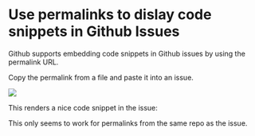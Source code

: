 # Use permalinks to dislay code snippets in Github Issues

Github supports embedding code snippets in Github issues by using the permalink URL.

Copy the permalink from a file and paste it into an issue.

<img src="copy-permalink.html" />

This renders a nice code snippet in the issue:



This only seems to work for permalinks from the same repo as the issue.

